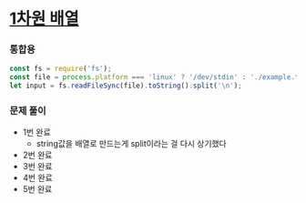 
# [1차원 배열](https://www.acmicpc.net/step/6)


### 통합용
```typescript
const fs = require('fs');
const file = process.platform === 'linux' ? '/dev/stdin' : './example.txt';
let input = fs.readFileSync(file).toString().split('\n');
```

### 문제 풀이
- 1번 완료
  - string값을 배열로 만드는게 split이라는 걸 다시 상기했다
- 2번 완료
- 3번 완료 
- 4번 완료
- 5번 완료